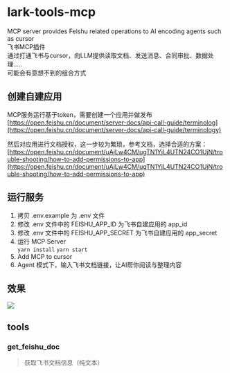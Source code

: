 # lark-tools-mcp
MCP server provides Feishu related operations to AI encoding agents such as cursor    
飞书MCP插件  
通过打通飞书与cursor，向LLM提供读取文档、发送消息、合同审批、数据处理.....  
可能会有意想不到的组合方式  

## 创建自建应用
MCP服务运行基于token，需要创建一个应用并做发布 [https://open.feishu.cn/document/server-docs/api-call-guide/terminolog](https://open.feishu.cn/document/server-docs/api-call-guide/terminology)  

然后对应用进行文档授权，这一步较为繁琐，参考文档，选择合适的方案：[https://open.feishu.cn/document/uAjLw4CM/ugTN1YjL4UTN24CO1UjN/trouble-shooting/how-to-add-permissions-to-app](https://open.feishu.cn/document/uAjLw4CM/ugTN1YjL4UTN24CO1UjN/trouble-shooting/how-to-add-permissions-to-app)  

## 运行服务
1. 拷贝 .env.example 为 .env 文件   
2. 修改 .env 文件中的 FEISHU_APP_ID 为飞书自建应用的 app_id   
3. 修改 .env 文件中的 FEISHU_APP_SECRET 为飞书自建应用的 app_secret  
4. 运行 MCP Server  
```yarn install```
```yarn start```
5. Add MCP to cursor  
6. Agent 模式下，输入飞书文档链接，让AI帮你阅读与整理内容  

## 效果
![](docs/image/preview.png)

## tools 
### get_feishu_doc 
> 获取飞书文档信息（纯文本）  